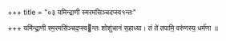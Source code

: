 +++
title = "०३ यमिन्द्राणी स्मरमसिञ्चदप्स्व१न्तः"

+++
यमि॑न्द्रा॒णी स्म॒रमसि॑ञ्चद॒प्स्वन्तः शोशु॑चानं स॒हाध्या। तं ते॑ तपामि॒ वरु॑णस्य॒ धर्म॑णा ॥